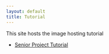 ```yaml
---
layout: default
title: Tutorial
---
```


This site hosts the image hosting tutorial

- [Senior Project Tutorial](./projectTutorial.md)